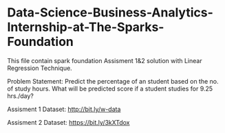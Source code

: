 # Data-Science-Business-Analytics-Internship-at-The-Sparks-Foundation
This file contain spark foundation Assisment 1&2 solution with Linear Regression Technique.

Problem Statement: Predict the percentage of an student based on the no. of study hours. What will be predicted score if a student studies for 9.25 hrs./day?

Assisment 1 Dataset: http://bit.ly/w-data

Assisment 2 Dataset: https://bit.ly/3kXTdox
